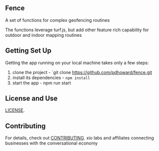 
## Fence

A set of functions for complex geofencing routines

The functions leverage turf.js, but add other feature rich capability for outdoor and indoor mapping routines

## Getting Set Up

Getting the app running on your local machine takes only a few steps:

1. clone the project - `git clone https://github.com/pdhoward/fence.git
2. install its dependencies - `npm install`
3. start the app - npm run start

## License and Use
 [LICENSE](LICENSE.txt).

## Contributing

For details, check out [CONTRIBUTING](CONTRIBUTING.md).
xio labs and affiliates
connecting businesses with the conversational economy
